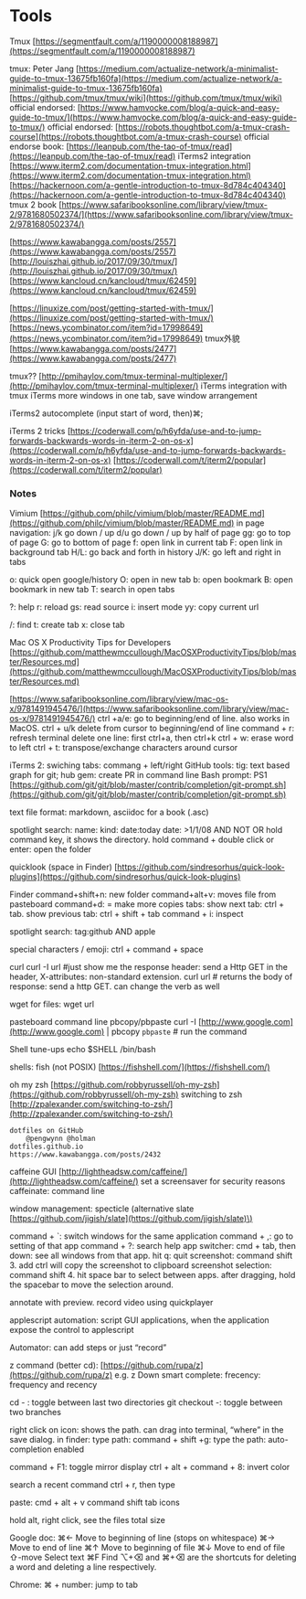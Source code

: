 # Tools

Tmux [https://segmentfault.com/a/1190000008188987](https://segmentfault.com/a/1190000008188987)

tmux: Peter Jang [https://medium.com/actualize-network/a-minimalist-guide-to-tmux-13675fb160fa](https://medium.com/actualize-network/a-minimalist-guide-to-tmux-13675fb160fa) [https://github.com/tmux/tmux/wiki](https://github.com/tmux/tmux/wiki) official endorsed: [https://www.hamvocke.com/blog/a-quick-and-easy-guide-to-tmux/](https://www.hamvocke.com/blog/a-quick-and-easy-guide-to-tmux/) official endorsed: [https://robots.thoughtbot.com/a-tmux-crash-course](https://robots.thoughtbot.com/a-tmux-crash-course) official endorse book: [https://leanpub.com/the-tao-of-tmux/read](https://leanpub.com/the-tao-of-tmux/read) iTerms2 integration [https://www.iterm2.com/documentation-tmux-integration.html](https://www.iterm2.com/documentation-tmux-integration.html) [https://hackernoon.com/a-gentle-introduction-to-tmux-8d784c404340](https://hackernoon.com/a-gentle-introduction-to-tmux-8d784c404340) tmux 2 book [https://www.safaribooksonline.com/library/view/tmux-2/9781680502374/](https://www.safaribooksonline.com/library/view/tmux-2/9781680502374/)

[https://www.kawabangga.com/posts/2557](https://www.kawabangga.com/posts/2557) [http://louiszhai.github.io/2017/09/30/tmux/](http://louiszhai.github.io/2017/09/30/tmux/) [https://www.kancloud.cn/kancloud/tmux/62459](https://www.kancloud.cn/kancloud/tmux/62459)

[https://linuxize.com/post/getting-started-with-tmux/](https://linuxize.com/post/getting-started-with-tmux/) [https://news.ycombinator.com/item?id=17998649](https://news.ycombinator.com/item?id=17998649) tmux外貌 [https://www.kawabangga.com/posts/2477](https://www.kawabangga.com/posts/2477)

tmux?? [http://pmihaylov.com/tmux-terminal-multiplexer/](http://pmihaylov.com/tmux-terminal-multiplexer/) iTerms integration with tmux iTerms more windows in one tab, save window arrangement

iTerms2 autocomplete \(input start of word, then\)⌘;

iTerms 2 tricks [https://coderwall.com/p/h6yfda/use-and-to-jump-forwards-backwards-words-in-iterm-2-on-os-x](https://coderwall.com/p/h6yfda/use-and-to-jump-forwards-backwards-words-in-iterm-2-on-os-x) [https://coderwall.com/t/iterm2/popular](https://coderwall.com/t/iterm2/popular)

### Notes

Vimium [https://github.com/philc/vimium/blob/master/README.md](https://github.com/philc/vimium/blob/master/README.md) in page navigation: j/k go down / up d/u go down / up by half of page gg: go to top of page G: go to bottom of page f: open link in current tab F: open link in background tab H/L: go back and forth in history J/K: go left and right in tabs

o: quick open google/history O: open in new tab b: open bookmark B: open bookmark in new tab T: search in open tabs

?: help r: reload gs: read source i: insert mode yy: copy current url

/: find t: create tab x: close tab

Mac OS X Productivity Tips for Developers [https://github.com/matthewmccullough/MacOSXProductivityTips/blob/master/Resources.md](https://github.com/matthewmccullough/MacOSXProductivityTips/blob/master/Resources.md)

[https://www.safaribooksonline.com/library/view/mac-os-x/9781491945476/](https://www.safaribooksonline.com/library/view/mac-os-x/9781491945476/) ctrl +a/e: go to beginning/end of line. also works in MacOS. ctrl + u/k delete from cursor to beginning/end of line command + r: refresh terminal delete one line: first ctrl+a, then ctrl+k ctrl + w: erase word to left ctrl + t: transpose/exchange characters around cursor

iTerms 2: swiching tabs: commang + left/right GitHub tools: tig: text based graph for git; hub gem: create PR in command line Bash prompt: PS1 [https://github.com/git/git/blob/master/contrib/completion/git-prompt.sh](https://github.com/git/git/blob/master/contrib/completion/git-prompt.sh)

text file format: markdown, asciidoc for a book \(.asc\)

spotlight search: name: kind: date:today date: &gt;1/1/08 AND NOT OR hold command key, it shows the directory. hold command + double click or enter: open the folder

quicklook \(space in Finder\) [https://github.com/sindresorhus/quick-look-plugins](https://github.com/sindresorhus/quick-look-plugins)

Finder command+shift+n: new folder command+alt+v: moves file from pasteboard command+d: = make more copies tabs: show next tab: ctrl + tab. show previous tab: ctrl + shift + tab command + i: inspect

spotlight search: tag:github AND apple

special characters / emoji: ctrl + command + space

curl curl -I url \#just show me the response header: send a Http GET in the header, X-attributes: non-standard extension. curl url \# returns the body of response: send a http GET. can change the verb as well

wget for files: wget url

pasteboard command line pbcopy/pbpaste curl -I [http://www.google.com](http://www.google.com) \| pbcopy `pbpaste` \# run the command

Shell tune-ups echo $SHELL /bin/bash

shells: fish \(not POSIX\) [https://fishshell.com/](https://fishshell.com/)

oh my zsh [https://github.com/robbyrussell/oh-my-zsh](https://github.com/robbyrussell/oh-my-zsh) switching to zsh [http://zpalexander.com/switching-to-zsh/](http://zpalexander.com/switching-to-zsh/)

```text
dotfiles on GitHub
    @pengwynn @holman
dotfiles.github.io
https://www.kawabangga.com/posts/2432
```

caffeine GUI [http://lightheadsw.com/caffeine/](http://lightheadsw.com/caffeine/) set a screensaver for security reasons caffeinate: command line

window management: specticle \(alternative slate [https://github.com/jigish/slate](https://github.com/jigish/slate)\)

command + \`: switch windows for the same application command + ,: go to setting of that app command + ?: search help app switcher: cmd + tab, then down: see all windows from that app. hit q: quit screenshot: command shift 3. add ctrl will copy the screenshot to clipboard screenshot selection: command shift 4. hit space bar to select between apps. after dragging, hold the spacebar to move the selection around.

annotate with preview. record video using quickplayer

applescript automation: script GUI applications, when the application expose the control to applescript

Automator: can add steps or just “record”

z command \(better cd\): [https://github.com/rupa/z](https://github.com/rupa/z) e.g. z Down  smart complete: frecency: frequency and recency

cd - : toggle between last two directories git checkout -: toggle between two branches

right click on icon: shows the path. can drag into terminal, “where” in the save dialog. in finder: type path: command + shift +g: type the path: auto-completion enabled

command + F1: toggle mirror display ctrl + alt + command + 8: invert color

search a recent command ctrl + r, then type

paste: cmd + alt + v command shift tab icons

hold alt, right click, see the files total size

Google doc: ⌘← Move to beginning of line \(stops on whitespace\) ⌘→ Move to end of line ⌘↑ Move to beginning of file ⌘↓ Move to end of file ⇧-move Select text ⌘F Find ⌥+⌫ and ⌘+⌫ are the shortcuts for deleting a word and deleting a line respectively.

Chrome: ⌘ + number: jump to tab


